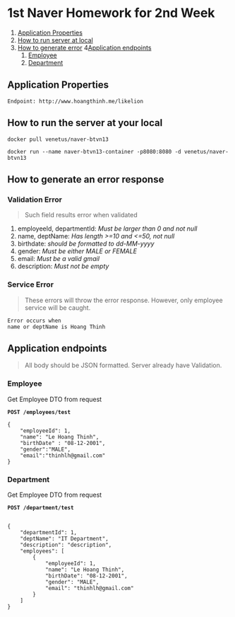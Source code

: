 # 1st Naver Homework for 2nd Week

1. [Application Properties](#application-properties)
2. [How to run server at local](#how-to-run-the-server-at-your-local)
3. [How to generate error](#how-to-result-an-error-response)
4[Application endpoints](#application-endpoints)
   1. [Employee](#employee)
   2. [Department](#department)

## Application Properties

```
Endpoint: http://www.hoangthinh.me/likelion
```

## How to run the server at your local

```
docker pull venetus/naver-btvn13

docker run --name naver-btvn13-container -p8080:8080 -d venetus/naver-btvn13
```

## How to generate an error response
### Validation Error
> Such field results error when validated
1. employeeId, departmentId: *Must be larger than 0 and not null*
2. name, deptName: *Has length >=10 and <=50, not null*
3. birthdate: *should be formatted to dd-MM-yyyy* 
4. gender: *Must be either MALE or FEMALE*
5. email: *Must be a valid gmail*
6. description: *Must not be empty*

### Service Error
> These errors will throw the error response. However, only employee service will be caught.

```
Error occurs when
name or deptName is Hoang Thinh 
```
## Application endpoints

> All body should be JSON formatted. Server already have Validation.

### Employee

Get Employee DTO from request

**`POST /employees/test`**
```
{
    "employeeId": 1,
    "name": "Le Hoang Thinh",
    "birthDate" : "08-12-2001",
    "gender":"MALE",
    "email":"thinhlh@gmail.com"
}
```

### Department

Get Employee DTO from request

**`POST /department/test`**
```

{
    "departmentId": 1,
    "deptName": "IT Department",
    "description": "description",
    "employees": [
        {
            "employeeId": 1,
            "name": "Le Hoang Thinh",
            "birthDate": "08-12-2001",
            "gender": "MALE",
            "email": "thinhlh@gmail.com"
        }
    ]
}
```

